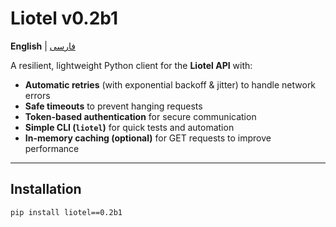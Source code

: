 # Liotel v0.2b1

**English** | [فارسی](#-فارسی)

A resilient, lightweight Python client for the **Liotel API** with:

- **Automatic retries** (with exponential backoff & jitter) to handle network errors  
- **Safe timeouts** to prevent hanging requests  
- **Token-based authentication** for secure communication  
- **Simple CLI (`liotel`)** for quick tests and automation  
- **In-memory caching (optional)** for GET requests to improve performance  

---

## Installation

```bash
pip install liotel==0.2b1